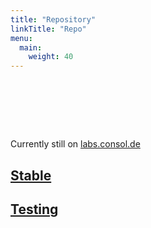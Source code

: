 ```yaml
---
title: "Repository"
linkTitle: "Repo"
menu:
  main:
    weight: 40
---
```

<div style="height:5rem;"></div>

Currently still on [labs.consol.de](https://labs.consol.de/)

## [Stable](https://labs.consol.de/repo/stable/)
## [Testing](https://labs.consol.de/repo/testing/)

